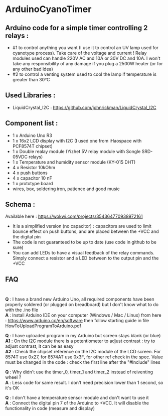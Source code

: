# ArduinoCyanoTimer
## Arduino code for a simple timer controlling 2 relays : 
- #1 to control anything you want (I use it to control an UV lamp used for cyanotype process). Take care of the voltage and current ! Relay modules used can handle 220V AC and 10A or 30V DC and 10A. I won't take any responsibility of any damage if you plug a 2500W heater (or for any other bad idea)
- #2 to control a venting system used to cool the lamp if temperature is greater than 30°C

## Used Libraries :
- LiquidCrystal_I2C : https://github.com/johnrickman/LiquidCrystal_I2C

## Component list :
- 1 x Arduino Uno R3
- 1 x 16x2 LCD display with I2C (I used one from iHaospace with PCF8574T chipset)
- 1 x Double realay module (Yizhet 5V relay module with Songle SRD-05VDC relays)
- 1 x Temperature and humidity sensor module (KY-015 DHT)
- 4 x Resistor 10kOhm
- 4 x push buttons
- 4 x capacitor 10 nF
- 1 x prototype board
- wires, box, soldering iron, patience and good music

## Schema :
Available here : https://wokwi.com/projects/354364770938972161<br>
- It is a simplified version (no capacitor) : capacitors are used to limit bounce effect on push buttons, and are placed between the +VCC and the digital pin
- The code is not guaranteed to be up to date (use code in github to be sure)
- You can add LEDs to have a visual feedback of the relay commands. Simply connect a resistor and a LED between to the output pin and the +VCC 

## FAQ<br><br>
<b>Q</b> : I have a brand new Arduino Uno, all required components have been properly soldered (or plugged on breadboard) but I don't know what to do with the .ino file<br>
<b>A</b> : Install Arduino IDE on your computer (Windows / Mac / Linux) from here : https://www.arduino.cc/en/software then follow starting guide in file HowToUploadProgramToArduino.pdf<br>

<b>Q</b> : I have uploaded program in my Arduino but screen stays blank (or blue)<br>
<b>A1</b> : On the I2C module there is a potentiometer to adjust contrast : try to adjust contrast, it can be as easy<br>
<b>A2</b> : Check the chipset reference on the I2C module of the LCD screen. For 8574T use 0x27, for 8574AT use 0x3F, for other ref check in the spec. Value must be changed in the code : check the first line after the "#Include" lines<br>

<b>Q</b> : Why didn't use the timer_0, timer_1 and timer_2 instead of reiventing wheel ?<br>
<b>A</b> : Less code for same result. I don't need precision lower than 1 second, so it's OK<br>

<b>Q</b> : I don't have a temperature sensor module and don't want to use it<br>
<b>A</b> : Connect the digital pin 7 of the Arduino to +VCC. It will disable the functionality in code (measure and display)<br>
